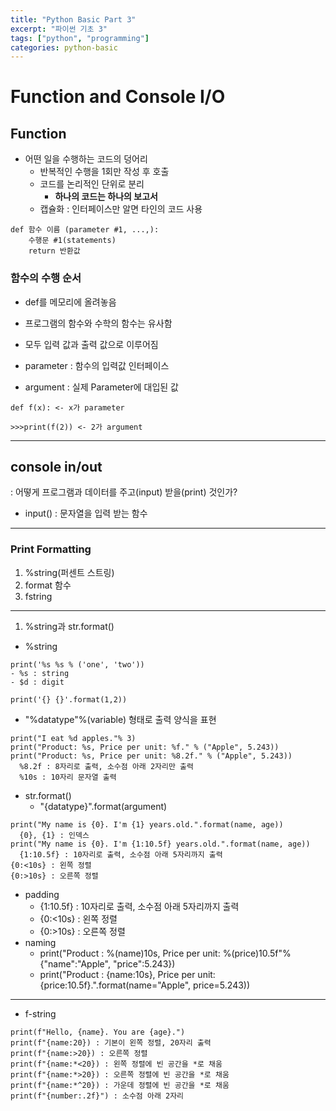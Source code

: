 ```yaml
---
title: "Python Basic Part 3"
excerpt: "파이썬 기초 3"
tags: ["python", "programming"]
categories: python-basic
---
```


# Function and Console I/O

## Function

- 어떤 일을 수행하는 코드의 덩어리
  - 반복적인 수행을 1회만 작성 후 호출
  - 코드를 논리적인 단위로 분리
    - **하나의 코드는 하나의 보고서**
  - 캡슐화 : 인터페이스만 알면 타인의 코드 사용

```
def 함수 이름 (parameter #1, ...,):
    수행문 #1(statements)
    return 반환값
```

### 함수의 수행 순서

- def를 메모리에 올려놓음

- 프로그램의 함수와 수학의 함수는 유사함
- 모두 입력 값과 출력 값으로 이루어짐
- parameter : 함수의 입력값 인터페이스
- argument : 실제 Parameter에 대입된 값

```
def f(x): <- x가 parameter

>>>print(f(2)) <- 2가 argument
```

---

## console in/out

: 어떻게 프로그램과 데이터를 주고(input) 받을(print) 것인가?

- input() : 문자열을 입력 받는 함수

---

### Print Formatting

1. %string(퍼센트 스트링)
2. format 함수
3. fstring

---

1. %string과 str.format()

- %string

```
print('%s %s % ('one', 'two'))
- %s : string
- $d : digit

print('{} {}'.format(1,2))

```

- "%datatype"%(variable) 형태로 출력 양식을 표현

```
print("I eat %d apples."% 3)
print("Product: %s, Price per unit: %f." % ("Apple", 5.243))
print("Product: %s, Price per unit: %8.2f." % ("Apple", 5.243))
  %8.2f : 8자리로 출력, 소수점 아래 2자리만 출력
  %10s : 10자리 문자열 출력
```

- str.format()
  - "{datatype}".format(argument)

```
print("My name is {0}. I'm {1} years.old.".format(name, age))
  {0}, {1} : 인덱스
print("My name is {0}. I'm {1:10.5f} years.old.".format(name, age))
  {1:10.5f} : 10자리로 출력, 소수점 아래 5자리까지 출력
{0:<10s} : 왼쪽 정렬
{0:>10s} : 오른쪽 정렬
```

- padding
  - {1:10.5f} : 10자리로 출력, 소수점 아래 5자리까지 출력
  - {0:<10s} : 왼쪽 정렬
  - {0:>10s} : 오른쪽 정렬
- naming
  - print("Product : %(name)10s, Price per unit: %(price)10.5f"% {"name":"Apple", "price":5.243})
  - print("Product : {name:10s}, Price per unit: {price:10.5f}.".format(name="Apple", price=5.243))

---

- f-string

```
print(f"Hello, {name}. You are {age}.")
print(f"{name:20}) : 기본이 왼쪽 정렬, 20자리 출력
print(f"{name:>20}) : 오른쪽 정렬
print(f"{name:*<20}) : 왼쪽 정렬에 빈 공간을 *로 채움
print(f"{name:*>20}) : 오른쪽 정렬에 빈 공간을 *로 채움
print(f"{name:*^20}) : 가운데 정렬에 빈 공간을 *로 채움
print(f"{number:.2f}") : 소수점 아래 2자리
